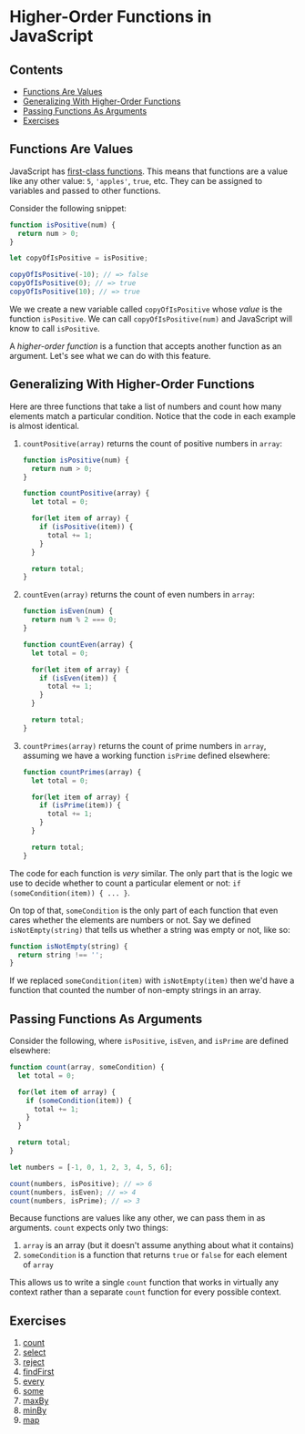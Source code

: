 # Higher-Order Functions in JavaScript

## Contents <!-- omit in toc -->

- [Functions Are Values](#functions-are-values)
- [Generalizing With Higher-Order Functions](#generalizing-with-higher-order-functions)
- [Passing Functions As Arguments](#passing-functions-as-arguments)
- [Exercises](#exercises)

## Functions Are Values

JavaScript has [first-class functions][mdn-first-class-function]. This means that functions are a value like any other value: `5`, `'apples'`, `true`, etc. They can be assigned to variables and passed to other functions.

Consider the following snippet:

```javascript
function isPositive(num) {
  return num > 0;
}

let copyOfIsPositive = isPositive;

copyOfIsPositive(-10); // => false
copyOfIsPositive(0); // => true
copyOfIsPositive(10); // => true
```

We we create a new variable called `copyOfIsPositive` whose *value* is the function `isPositive`. We can call `copyOfIsPositive(num)` and JavaScript will know to call `isPositive`.

A *higher-order function* is a function that accepts another function as an argument. Let's see what we can do with this feature.

## Generalizing With Higher-Order Functions

Here are three functions that take a list of numbers and count how many elements match a particular condition. Notice that the code in each example is almost identical.

1. `countPositive(array)` returns the count of positive numbers in `array`:

   ```javascript
   function isPositive(num) {
     return num > 0;
   }

   function countPositive(array) {
     let total = 0;

     for(let item of array) {
       if (isPositive(item)) {
         total += 1;
       }
     }

     return total;
   }
   ```

1. `countEven(array)` returns the count of even numbers in `array`:

   ```javascript
   function isEven(num) {
     return num % 2 === 0;
   }

   function countEven(array) {
     let total = 0;

     for(let item of array) {
       if (isEven(item)) {
         total += 1;
       }
     }

     return total;
   }
   ```

1. `countPrimes(array)` returns the count of prime numbers in `array`, assuming we have a working function `isPrime` defined elsewhere:

   ```javascript
   function countPrimes(array) {
     let total = 0;

     for(let item of array) {
       if (isPrime(item)) {
         total += 1;
       }
     }

     return total;
   }
   ```

The code for each function is _very_ similar. The only part that is the logic we use to decide whether to count a particular element or not: `if (someCondition(item)) { ... }`.

On top of that, `someCondition` is the only part of each function that even cares whether the elements are numbers or not. Say we defined `isNotEmpty(string)` that tells us whether a string was empty or not, like so:

```javascript
function isNotEmpty(string) {
  return string !== '';
}
```

If we replaced `someCondition(item)` with `isNotEmpty(item)` then we'd have a function that counted the number of non-empty strings in an array.

## Passing Functions As Arguments

Consider the following, where `isPositive`, `isEven`, and `isPrime` are defined elsewhere:

```javascript
function count(array, someCondition) {
  let total = 0;

  for(let item of array) {
    if (someCondition(item)) {
      total += 1;
    }
  }

  return total;
}

let numbers = [-1, 0, 1, 2, 3, 4, 5, 6];

count(numbers, isPositive); // => 6
count(numbers, isEven); // => 4
count(numbers, isPrime); // => 3
```

Because functions are values like any other, we can pass them in as arguments. `count` expects only two things:

1. `array` is an array (but it doesn't assume anything about what it contains)
1. `someCondition` is a function that returns `true` or `false` for each element of `array`

This allows us to write a single `count` function that works in virtually any context rather than a separate `count` function for every possible context.

## Exercises

1. [count](./exercises/count/count.js)
1. [select](./exercises/select/select.js)
1. [reject](./exercises/reject/reject.js)
1. [findFirst](./exercises/findFirst/findFirst.js)
1. [every](./exercises/every/every.js)
1. [some](./exercises/some/some.js)
1. [maxBy](./exercises/maxBy/maxBy.js)
1. [minBy](./exercises/maxBy/maxBy.js)
1. [map](./exercises/map/map.js)

[mdn-first-class-function]: https://developer.mozilla.org/en-US/docs/Glossary/First-class_Function
[wiki-higher-order-function]: https://en.wikipedia.org/wiki/Higher-order_function
